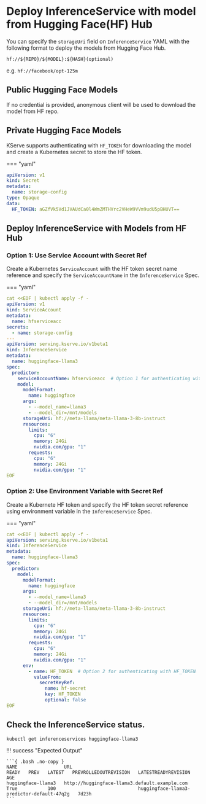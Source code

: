 # Deploy InferenceService with model from Hugging Face(HF) Hub

You can specify the `storageUri` field on `InferenceService` YAML with the following format to deploy the models from Hugging Face Hub.

```
hf://${REPO}/${MODEL}:${HASH}(optional)
```

e.g. ```hf://facebook/opt-125m```

## Public Hugging Face Models

If no credential is provided, anonymous client will be used to download the model from HF repo.

## Private Hugging Face Models

KServe supports authenticating with `HF_TOKEN` for downloading the model and create a Kubernetes secret to store the HF token.

=== "yaml"
```yaml
apiVersion: v1
kind: Secret
metadata:
  name: storage-config
type: Opaque
data:
  HF_TOKEN: aGZfVk5Vd1JVAUdCa0l4WmZMTHVrc2VHeW9VVm9udU5pBHUVT==
```


## Deploy InferenceService with Models from HF Hub

### Option 1: Use Service Account with Secret Ref
Create a Kubernetes `ServiceAccount` with the HF token secret name reference and specify the `ServiceAccountName` in the `InferenceService` Spec.

=== "yaml"
```yaml
cat <<EOF | kubectl apply -f -
apiVersion: v1
kind: ServiceAccount
metadata:
  name: hfserviceacc
secrets:
  - name: storage-config
---
apiVersion: serving.kserve.io/v1beta1
kind: InferenceService
metadata:
  name: huggingface-llama3
spec:
  predictor:
    serviceAccountName: hfserviceacc  # Option 1 for authenticating with HF_TOKEN
    model:
      modelFormat:
        name: huggingface
      args:
        - --model_name=llama3
        - --model_dir=/mnt/models
      storageUri: hf://meta-llama/meta-llama-3-8b-instruct
      resources:
        limits:
          cpu: "6"
          memory: 24Gi
          nvidia.com/gpu: "1"
        requests:
          cpu: "6"
          memory: 24Gi
          nvidia.com/gpu: "1"
EOF
```

### Option 2: Use Environment Variable with Secret Ref
Create a Kubernete HF token and specify the HF token secret reference using environment variable in the `InferenceService` Spec.

=== "yaml"
```yaml
cat <<EOF | kubectl apply -f -
apiVersion: serving.kserve.io/v1beta1
kind: InferenceService
metadata:
  name: huggingface-llama3
spec:
  predictor:
    model:
      modelFormat:
        name: huggingface
      args:
        - --model_name=llama3
        - --model_dir=/mnt/models
      storageUri: hf://meta-llama/meta-llama-3-8b-instruct
      resources:
        limits:
          cpu: "6"
          memory: 24Gi
          nvidia.com/gpu: "1"
        requests:
          cpu: "6"
          memory: 24Gi
          nvidia.com/gpu: "1"
      env:
        - name: HF_TOKEN  # Option 2 for authenticating with HF_TOKEN
          valueFrom:
            secretKeyRef:
              name: hf-secret
              key: HF_TOKEN
              optional: false
EOF
```

## Check the InferenceService status.

```bash
kubectl get inferenceservices huggingface-llama3
```

!!! success "Expected Output"

    ```{ .bash .no-copy }
    NAME                 URL                                                   READY   PREV   LATEST   PREVROLLEDOUTREVISION   LATESTREADYREVISION                          AGE
    huggingface-llama3   http://huggingface-llama3.default.example.com         True           100                              huggingface-llama3-predictor-default-47q2g   7d23h
    ```
